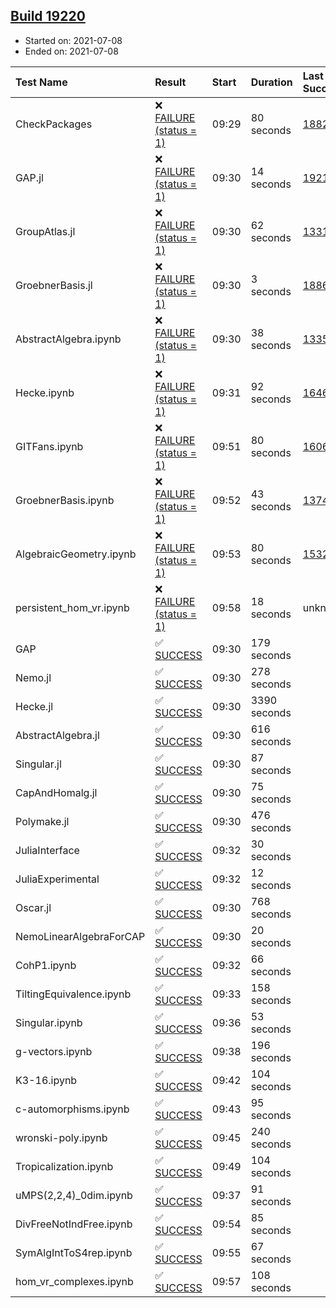 ## [Build 19220](https://oscarci.mathematik.uni-kl.de/job/oscar/19220/)

* Started on: 2021-07-08
* Ended on: 2021-07-08

| Test Name    | Result | Start | Duration | Last Success | First Failure |
|:-------------|:-------|:------|:---------|:-------------|:--------------|
| CheckPackages | ❌ [FAILURE (status = 1)](https://oscarci.mathematik.uni-kl.de/job/oscar/19220/artifact/logs/build-19220/CheckPackages.log) | 09:29 | 80 seconds | [18822](https://oscarci.mathematik.uni-kl.de/job/oscar/18822/) | [18823](https://oscarci.mathematik.uni-kl.de/job/oscar/18823/) |
| GAP.jl | ❌ [FAILURE (status = 1)](https://oscarci.mathematik.uni-kl.de/job/oscar/19220/artifact/logs/build-19220/GAP.jl.log) | 09:30 | 14 seconds | [19218](https://oscarci.mathematik.uni-kl.de/job/oscar/19218/) | [19219](https://oscarci.mathematik.uni-kl.de/job/oscar/19219/) |
| GroupAtlas.jl | ❌ [FAILURE (status = 1)](https://oscarci.mathematik.uni-kl.de/job/oscar/19220/artifact/logs/build-19220/GroupAtlas.jl.log) | 09:30 | 62 seconds | [13311](https://oscarci.mathematik.uni-kl.de/job/oscar/13311/) | [13312](https://oscarci.mathematik.uni-kl.de/job/oscar/13312/) |
| GroebnerBasis.jl | ❌ [FAILURE (status = 1)](https://oscarci.mathematik.uni-kl.de/job/oscar/19220/artifact/logs/build-19220/GroebnerBasis.jl.log) | 09:30 | 3 seconds | [18864](https://oscarci.mathematik.uni-kl.de/job/oscar/18864/) | [18865](https://oscarci.mathematik.uni-kl.de/job/oscar/18865/) |
| AbstractAlgebra.ipynb | ❌ [FAILURE (status = 1)](https://oscarci.mathematik.uni-kl.de/job/oscar/19220/artifact/logs/build-19220/AbstractAlgebra.ipynb.log) | 09:30 | 38 seconds | [13355](https://oscarci.mathematik.uni-kl.de/job/oscar/13355/) | [13356](https://oscarci.mathematik.uni-kl.de/job/oscar/13356/) |
| Hecke.ipynb | ❌ [FAILURE (status = 1)](https://oscarci.mathematik.uni-kl.de/job/oscar/19220/artifact/logs/build-19220/Hecke.ipynb.log) | 09:31 | 92 seconds | [16463](https://oscarci.mathematik.uni-kl.de/job/oscar/16463/) | [16464](https://oscarci.mathematik.uni-kl.de/job/oscar/16464/) |
| GITFans.ipynb | ❌ [FAILURE (status = 1)](https://oscarci.mathematik.uni-kl.de/job/oscar/19220/artifact/logs/build-19220/GITFans.ipynb.log) | 09:51 | 80 seconds | [16068](https://oscarci.mathematik.uni-kl.de/job/oscar/16068/) | [16069](https://oscarci.mathematik.uni-kl.de/job/oscar/16069/) |
| GroebnerBasis.ipynb | ❌ [FAILURE (status = 1)](https://oscarci.mathematik.uni-kl.de/job/oscar/19220/artifact/logs/build-19220/GroebnerBasis.ipynb.log) | 09:52 | 43 seconds | [13748](https://oscarci.mathematik.uni-kl.de/job/oscar/13748/) | [13749](https://oscarci.mathematik.uni-kl.de/job/oscar/13749/) |
| AlgebraicGeometry.ipynb | ❌ [FAILURE (status = 1)](https://oscarci.mathematik.uni-kl.de/job/oscar/19220/artifact/logs/build-19220/AlgebraicGeometry.ipynb.log) | 09:53 | 80 seconds | [15322](https://oscarci.mathematik.uni-kl.de/job/oscar/15322/) | [15323](https://oscarci.mathematik.uni-kl.de/job/oscar/15323/) |
| persistent_hom_vr.ipynb | ❌ [FAILURE (status = 1)](https://oscarci.mathematik.uni-kl.de/job/oscar/19220/artifact/logs/build-19220/persistent_hom_vr.ipynb.log) | 09:58 | 18 seconds | unknown | unknown |
| GAP | ✅ [SUCCESS](https://oscarci.mathematik.uni-kl.de/job/oscar/19220/artifact/logs/build-19220/GAP.log) | 09:30 | 179 seconds |  |  |
| Nemo.jl | ✅ [SUCCESS](https://oscarci.mathematik.uni-kl.de/job/oscar/19220/artifact/logs/build-19220/Nemo.jl.log) | 09:30 | 278 seconds |  |  |
| Hecke.jl | ✅ [SUCCESS](https://oscarci.mathematik.uni-kl.de/job/oscar/19220/artifact/logs/build-19220/Hecke.jl.log) | 09:30 | 3390 seconds |  |  |
| AbstractAlgebra.jl | ✅ [SUCCESS](https://oscarci.mathematik.uni-kl.de/job/oscar/19220/artifact/logs/build-19220/AbstractAlgebra.jl.log) | 09:30 | 616 seconds |  |  |
| Singular.jl | ✅ [SUCCESS](https://oscarci.mathematik.uni-kl.de/job/oscar/19220/artifact/logs/build-19220/Singular.jl.log) | 09:30 | 87 seconds |  |  |
| CapAndHomalg.jl | ✅ [SUCCESS](https://oscarci.mathematik.uni-kl.de/job/oscar/19220/artifact/logs/build-19220/CapAndHomalg.jl.log) | 09:30 | 75 seconds |  |  |
| Polymake.jl | ✅ [SUCCESS](https://oscarci.mathematik.uni-kl.de/job/oscar/19220/artifact/logs/build-19220/Polymake.jl.log) | 09:30 | 476 seconds |  |  |
| JuliaInterface | ✅ [SUCCESS](https://oscarci.mathematik.uni-kl.de/job/oscar/19220/artifact/logs/build-19220/JuliaInterface.log) | 09:32 | 30 seconds |  |  |
| JuliaExperimental | ✅ [SUCCESS](https://oscarci.mathematik.uni-kl.de/job/oscar/19220/artifact/logs/build-19220/JuliaExperimental.log) | 09:32 | 12 seconds |  |  |
| Oscar.jl | ✅ [SUCCESS](https://oscarci.mathematik.uni-kl.de/job/oscar/19220/artifact/logs/build-19220/Oscar.jl.log) | 09:30 | 768 seconds |  |  |
| NemoLinearAlgebraForCAP | ✅ [SUCCESS](https://oscarci.mathematik.uni-kl.de/job/oscar/19220/artifact/logs/build-19220/NemoLinearAlgebraForCAP.log) | 09:30 | 20 seconds |  |  |
| CohP1.ipynb | ✅ [SUCCESS](https://oscarci.mathematik.uni-kl.de/job/oscar/19220/artifact/logs/build-19220/CohP1.ipynb.log) | 09:32 | 66 seconds |  |  |
| TiltingEquivalence.ipynb | ✅ [SUCCESS](https://oscarci.mathematik.uni-kl.de/job/oscar/19220/artifact/logs/build-19220/TiltingEquivalence.ipynb.log) | 09:33 | 158 seconds |  |  |
| Singular.ipynb | ✅ [SUCCESS](https://oscarci.mathematik.uni-kl.de/job/oscar/19220/artifact/logs/build-19220/Singular.ipynb.log) | 09:36 | 53 seconds |  |  |
| g-vectors.ipynb | ✅ [SUCCESS](https://oscarci.mathematik.uni-kl.de/job/oscar/19220/artifact/logs/build-19220/g-vectors.ipynb.log) | 09:38 | 196 seconds |  |  |
| K3-16.ipynb | ✅ [SUCCESS](https://oscarci.mathematik.uni-kl.de/job/oscar/19220/artifact/logs/build-19220/K3-16.ipynb.log) | 09:42 | 104 seconds |  |  |
| c-automorphisms.ipynb | ✅ [SUCCESS](https://oscarci.mathematik.uni-kl.de/job/oscar/19220/artifact/logs/build-19220/c-automorphisms.ipynb.log) | 09:43 | 95 seconds |  |  |
| wronski-poly.ipynb | ✅ [SUCCESS](https://oscarci.mathematik.uni-kl.de/job/oscar/19220/artifact/logs/build-19220/wronski-poly.ipynb.log) | 09:45 | 240 seconds |  |  |
| Tropicalization.ipynb | ✅ [SUCCESS](https://oscarci.mathematik.uni-kl.de/job/oscar/19220/artifact/logs/build-19220/Tropicalization.ipynb.log) | 09:49 | 104 seconds |  |  |
| uMPS(2,2,4)_0dim.ipynb | ✅ [SUCCESS](https://oscarci.mathematik.uni-kl.de/job/oscar/19220/artifact/logs/build-19220/uMPS-2-2-4-_0dim.ipynb.log) | 09:37 | 91 seconds |  |  |
| DivFreeNotIndFree.ipynb | ✅ [SUCCESS](https://oscarci.mathematik.uni-kl.de/job/oscar/19220/artifact/logs/build-19220/DivFreeNotIndFree.ipynb.log) | 09:54 | 85 seconds |  |  |
| SymAlgIntToS4rep.ipynb | ✅ [SUCCESS](https://oscarci.mathematik.uni-kl.de/job/oscar/19220/artifact/logs/build-19220/SymAlgIntToS4rep.ipynb.log) | 09:55 | 67 seconds |  |  |
| hom_vr_complexes.ipynb | ✅ [SUCCESS](https://oscarci.mathematik.uni-kl.de/job/oscar/19220/artifact/logs/build-19220/hom_vr_complexes.ipynb.log) | 09:57 | 108 seconds |  |  |
